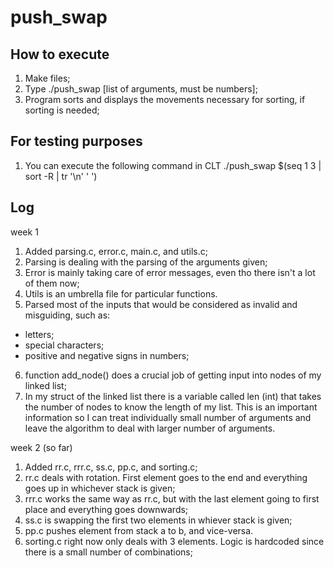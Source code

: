 # push_swap


## How to execute

1. Make files;
2. Type ./push_swap [list of arguments, must be numbers];
3. Program sorts and displays the movements necessary for sorting, if sorting is needed;

## For testing purposes

1. You can execute the following command in CLT ./push_swap $(seq 1 3 | sort -R | tr '\n' ' ')

## Log

week 1
1. Added parsing.c, error.c, main.c, and utils.c;
2. Parsing is dealing with the parsing of the arguments given;
3. Error is mainly taking care of error messages, even tho there isn't a lot of them now;
4. Utils is an umbrella file for particular functions.
5. Parsed most of the inputs that would be considered as invalid and misguiding, such as:
- letters;
- special characters;
- positive and negative signs in numbers;
6. function add_node() does a crucial job of getting input into nodes of my linked list;
7. In my struct of the linked list there is a variable called len (int) that takes the number of nodes to know the length of my list. This is an important information so I can treat individually small number of arguments and leave the algorithm to deal with larger number of arguments.

week 2 (so far)
1. Added rr.c, rrr.c, ss.c, pp.c, and sorting.c;
2. rr.c deals with rotation. First element goes to the end and everything goes up in whichever stack is given;
3. rrr.c works the same way as rr.c, but with the last element going to first place and everything goes downwards;
4. ss.c is swapping the first two elements in whiever stack is given;
5. pp.c pushes element from stack a to b, and vice-versa.
6. sorting.c right now only deals with 3 elements. Logic is hardcoded since there is a small number of combinations;